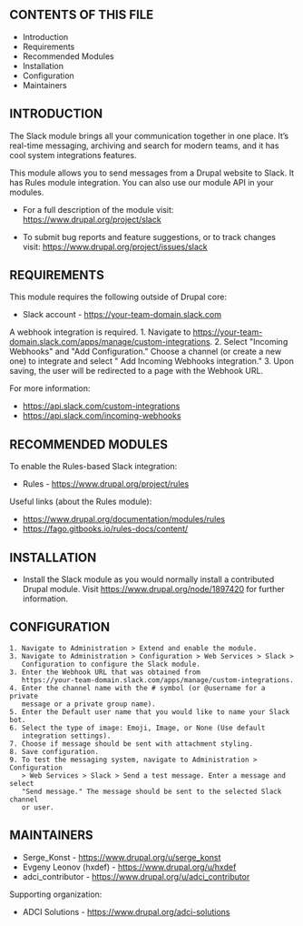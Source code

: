 CONTENTS OF THIS FILE
---------------------

 * Introduction
 * Requirements
 * Recommended Modules
 * Installation
 * Configuration
 * Maintainers


INTRODUCTION
------------

The Slack module brings all your communication together in one place. It’s
real-time messaging, archiving and search for modern teams, and it has cool
system integrations features.

This module allows you to send messages from a Drupal website to Slack.
It has Rules module integration. You can also use our module API in your
modules.

 * For a full description of the module visit:
   https://www.drupal.org/project/slack

 * To submit bug reports and feature suggestions, or to track changes visit:
   https://www.drupal.org/project/issues/slack


REQUIREMENTS
------------

This module requires the following outside of Drupal core:

 * Slack account - https://your-team-domain.slack.com

A webhook integration is required.
    1. Navigate to
       https://your-team-domain.slack.com/apps/manage/custom-integrations.
    2. Select "Incoming Webhooks" and "Add Configuration." Choose a channel
       (or create a new one) to integrate and select " Add Incoming Webhooks
       integration."
    3. Upon saving, the user will be redirected to a page with the Webhook URL.

For more information:
 * https://api.slack.com/custom-integrations
 * https://api.slack.com/incoming-webhooks


RECOMMENDED MODULES
-------------------

To enable the Rules-based Slack integration:

 * Rules - https://www.drupal.org/project/rules

Useful links (about the Rules module):

 * https://www.drupal.org/documentation/modules/rules
 * https://fago.gitbooks.io/rules-docs/content/


INSTALLATION
------------

 * Install the Slack module as you would normally install a contributed Drupal
   module. Visit https://www.drupal.org/node/1897420 for further information.


CONFIGURATION
-------------

    1. Navigate to Administration > Extend and enable the module.
    3. Navigate to Administration > Configuration > Web Services > Slack >
       Configuration to configure the Slack module.
    3. Enter the Webhook URL that was obtained from
       https://your-team-domain.slack.com/apps/manage/custom-integrations.
    4. Enter the channel name with the # symbol (or @username for a private
       message or a private group name).
    5. Enter the Default user name that you would like to name your Slack bot.
    6. Select the type of image: Emoji, Image, or None (Use default
       integration settings).
    7. Choose if message should be sent with attachment styling.
    8. Save configuration.
    9. To test the messaging system, navigate to Administration > Configuration
       > Web Services > Slack > Send a test message. Enter a message and select
       "Send message." The message should be sent to the selected Slack channel
       or user.


MAINTAINERS
-----------

 * Serge_Konst - https://www.drupal.org/u/serge_konst
 * Evgeny Leonov (hxdef) - https://www.drupal.org/u/hxdef
 * adci_contributor - https://www.drupal.org/u/adci_contributor

Supporting organization:

 * ADCI Solutions - https://www.drupal.org/adci-solutions
